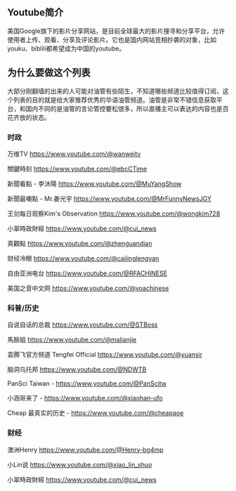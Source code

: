 ## Youtube简介

美国Google旗下的影片分享网站，是目前全球最大的影片搜寻和分享平台，允许使用者上传、观看、分享及评论影片。它也是国内网站竞相抄袭的对象，比如youku、biblili都希望成为中国的youtube。

## 为什么要做这个列表
大部分刚翻墙的出来的人可能对油管有些陌生，不知道哪些频道比较值得订阅，这个列表的目的就是给大家推荐优秀的华语油管频道。油管是非常不错信息获取平台，和国内不同的是油管的言论管控要松很多，所以直播主可以表达的内容也是百花齐放的状态。

### 时政
万维TV https://www.youtube.com/@wanweitv

關鍵時刻 https://www.youtube.com/@ebcCTime 

新聞看點 - 李沐陽 https://www.youtube.com/@MuYangShow

新聞最嘲點 - Mr.姜光宇 https://www.youtube.com/@MrFunnyNewsJGY 

王剑每日观察Kim's Observation  https://www.youtube.com/@wongkim728

小翠時政財經 https://www.youtube.com/@cui_news

真觀點 https://www.youtube.com/@zhenguandian 

财经冷眼 https://www.youtube.com/@caijinglengyan 

自由亚洲电台 https://www.youtube.com/@RFACHINESE 

美国之音中文网 https://www.youtube.com/@voachinese


### 科普/历史
自说自话的总裁 https://www.youtube.com/@STBoss

馬臉姐 https://www.youtube.com/@malianjie

袁腾飞官方频道 Tengfei Official https://www.youtube.com/@yuansir 

脑洞乌托邦 https://www.youtube.com/@NDWTB

PanSci Taiwan - https://www.youtube.com/@PanScitw

小涵哥来了 - https://www.youtube.com/@xiaohan-ufo 

Cheap 最真实的历史 - https://www.youtube.com/@cheapaoe

### 财经
澳洲Henry https://www.youtube.com/@Henry-bg4mp 

小Lin说 https://www.youtube.com/@xiao_lin_shuo

小翠時政財經 https://www.youtube.com/@cui_news 
